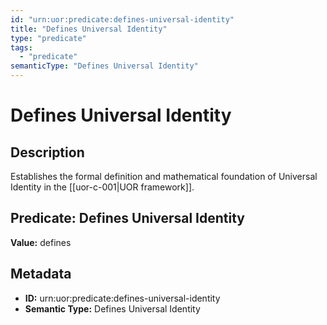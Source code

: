```yaml
---
id: "urn:uor:predicate:defines-universal-identity"
title: "Defines Universal Identity"
type: "predicate"
tags:
  - "predicate"
semanticType: "Defines Universal Identity"
---
```


# Defines Universal Identity

## Description

Establishes the formal definition and mathematical foundation of Universal Identity in the [[uor-c-001|UOR framework]].

## Predicate: Defines Universal Identity

**Value:** defines

## Metadata

- **ID:** urn:uor:predicate:defines-universal-identity
- **Semantic Type:** Defines Universal Identity
